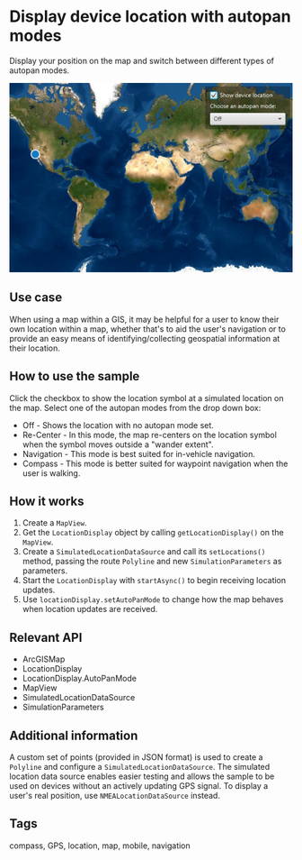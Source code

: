 # Display device location with autopan modes

Display your position on the map and switch between different types of autopan modes.

![Image of display device location](DisplayDeviceLocationWithAutopanModes.png)

## Use case

When using a map within a GIS, it may be helpful for a user to know their own location within a map, whether that's to aid the user's navigation or to provide an easy means of identifying/collecting geospatial information at their location.

## How to use the sample

Click the checkbox to show the location symbol at a simulated location on the map. Select one of the autopan modes from the drop down box:

* Off - Shows the location with no autopan mode set.
* Re-Center - In this mode, the map re-centers on the location symbol when the symbol moves outside a "wander extent".
* Navigation -  This mode is best suited for in-vehicle navigation.
* Compass - This mode is better suited for waypoint navigation when the user is walking.

## How it works

1. Create a `MapView`.
2. Get the `LocationDisplay` object by calling `getLocationDisplay()` on the `MapView`.
2. Create a `SimulatedLocationDataSource` and call its `setLocations()` method, passing the route `Polyline` and new `SimulationParameters` as parameters. 
3. Start the `LocationDisplay` with `startAsync()` to begin receiving location updates.
5. Use `locationDisplay.setAutoPanMode` to change how the map behaves when location updates are received.

## Relevant API

* ArcGISMap
* LocationDisplay
* LocationDisplay.AutoPanMode
* MapView
* SimulatedLocationDataSource
* SimulationParameters

## Additional information

A custom set of points (provided in JSON format) is used to create a `Polyline` and configure a `SimulatedLocationDataSource`. The simulated location data source enables easier testing and allows the sample to be used on devices without an actively updating GPS signal. To display a user's real position, use `NMEALocationDataSource` instead.

## Tags

compass, GPS, location, map, mobile, navigation